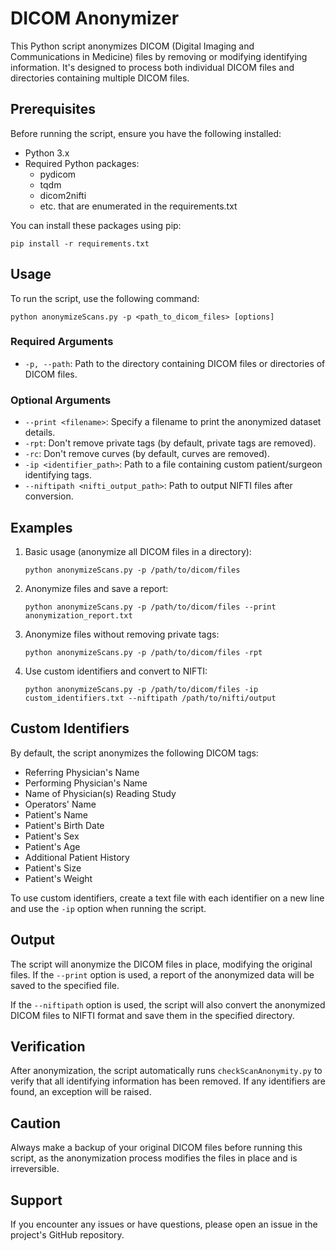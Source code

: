 # DICOM Anonymizer

This Python script anonymizes DICOM (Digital Imaging and Communications in Medicine) files by removing or modifying identifying information. It's designed to process both individual DICOM files and directories containing multiple DICOM files.

## Prerequisites

Before running the script, ensure you have the following installed:

- Python 3.x
- Required Python packages:
  - pydicom
  - tqdm
  - dicom2nifti
  - etc. that are enumerated in the requirements.txt

You can install these packages using pip:

```
pip install -r requirements.txt
```

## Usage

To run the script, use the following command:

```
python anonymizeScans.py -p <path_to_dicom_files> [options]
```

### Required Arguments

- `-p, --path`: Path to the directory containing DICOM files or directories of DICOM files.

### Optional Arguments

- `--print <filename>`: Specify a filename to print the anonymized dataset details.
- `-rpt`: Don't remove private tags (by default, private tags are removed).
- `-rc`: Don't remove curves (by default, curves are removed).
- `-ip <identifier_path>`: Path to a file containing custom patient/surgeon identifying tags.
- `--niftipath <nifti_output_path>`: Path to output NIFTI files after conversion.

## Examples

1. Basic usage (anonymize all DICOM files in a directory):

   ```
   python anonymizeScans.py -p /path/to/dicom/files
   ```

2. Anonymize files and save a report:

   ```
   python anonymizeScans.py -p /path/to/dicom/files --print anonymization_report.txt
   ```

3. Anonymize files without removing private tags:

   ```
   python anonymizeScans.py -p /path/to/dicom/files -rpt
   ```

4. Use custom identifiers and convert to NIFTI:
   ```
   python anonymizeScans.py -p /path/to/dicom/files -ip custom_identifiers.txt --niftipath /path/to/nifti/output
   ```

## Custom Identifiers

By default, the script anonymizes the following DICOM tags:

- Referring Physician's Name
- Performing Physician's Name
- Name of Physician(s) Reading Study
- Operators' Name
- Patient's Name
- Patient's Birth Date
- Patient's Sex
- Patient's Age
- Additional Patient History
- Patient's Size
- Patient's Weight

To use custom identifiers, create a text file with each identifier on a new line and use the `-ip` option when running the script.

## Output

The script will anonymize the DICOM files in place, modifying the original files. If the `--print` option is used, a report of the anonymized data will be saved to the specified file.

If the `--niftipath` option is used, the script will also convert the anonymized DICOM files to NIFTI format and save them in the specified directory.

## Verification

After anonymization, the script automatically runs `checkScanAnonymity.py` to verify that all identifying information has been removed. If any identifiers are found, an exception will be raised.

## Caution

Always make a backup of your original DICOM files before running this script, as the anonymization process modifies the files in place and is irreversible.

## Support

If you encounter any issues or have questions, please open an issue in the project's GitHub repository.

